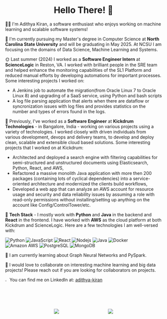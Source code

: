 <h1 align='center'> Hello There! 👋</h1>

👨‍💻 I'm Adithya Kiran, a software enthusiast who enjoys working on machine learning and scalable software systems!

📖 I'm currently pursuing my Master's degree in Computer Science at **North Carolina State University** and will be graduating in May 2025. At NCSU I am focusing on the domains of Data Science, Machine Learning and Systems.

🌞 Last summer (2024) I worked as a **Software Engineer Intern** at **ScienceLogic** in Reston, VA. I worked with brilliant people in the SRE team and helped enhance the monitoring capabilities of the SL1 Platform and reduced manual efforts by developing automations for important processes. Some interesting projects I worked on:
- A Jenkins job to automate the migration(from Oracle Linux 7 to Oracle Linux 8) and upgrading of a SaaS service, using Python and bash scripts
- A log file parsing application that alerts when there are dataflow or syncronization issues with log files and provides statistics on the number and types of errors found in the logs.

🏢 Previously, I've worked as a **Software Engineer** at **Kickdrum Technologies** - in Bangalore, India - working on various projects using a variety of technologies. I worked closely with driven individuals from various development, devops and delivery teams, to develop and deploy clean, scalable and extensible cloud based solutions. Some interesting projects that I worked on at Kickdrum:
- Architected and deployed a search engine with filtering capabilities for semi-structured and unstructured documents using Elasticsearch, Python, React, and AWS,
- Refactored a massive monolith Java application with more then 200 packages (containing lots of cyclical dependencies) into a service-oriented architecture and modernized the clients build workflows,
- Developed a web app that can analyze an AWS account for resource usage and security and data reliability issues by assuming a role with read-only permissions without installing/setting up anything on the account like Config/ControlTower/etc.

🔧 **Tech Stack** - I mostly work with **Python** and **Java** in the backend and **React** in the frontend. I have worked with **AWS** as the cloud platform at both Kickdrum and ScienceLogic. Here are a few technologies I am well-versed with: 

![Python](https://img.shields.io/badge/Python-3776AB?logo=python&logoColor=white)
![JavaScript](https://img.shields.io/badge/JavaScript-F7DF1E?logo=javascript&logoColor=black)
![React](https://img.shields.io/badge/React-20232A?logo=react&logoColor=61DAFB)
![Nodejs](https://img.shields.io/badge/Node.js-43853D?logo=node.js&logoColor=white)
![Java](https://img.shields.io/badge/Java-ED8B00?logo=openjdk&logoColor=white)
![Docker](https://img.shields.io/badge/-Docker-2496ED?logo=docker&logoColor=white)
![Amazon AWS](https://img.shields.io/badge/Amazon_AWS-232F3E?logo=amazon-aws&logoColor=white)
![PostgreSQL](https://img.shields.io/badge/PostgreSQL-316192?logo=postgresql&logoColor=white)
![MongoDB](https://img.shields.io/badge/-MongoDB-13aa52?logo=mongodb&logoColor=white)

🌱 I am currently learning about Graph Neural Networks and PySpark.

🌟 I would love to collaborate on interesting machine learning and big data projects! Please reach out if you are looking for collaborators on projects.

<img src="https://img.icons8.com/color/48/000000/linkedin.png" width="2%"/> You can find me on LinkedIn at: [adithya-kiran](https://www.linkedin.com/in/adithya-kiran)


<div style="display: flex; flex-direction: row; justify-content: space-evenly; align-items:center">
 <img class="img" src="https://github-readme-stats.vercel.app/api?username=adi-kiran&theme=transparent&show_icons=true&hide=contribs&include_all_commits=true&rank_icon=github&custom_title=Some+Fun+Stats" />
 <img class="img" src="https://github-readme-stats.vercel.app/api/top-langs/?username=adi-kiran&size_weight=0.5&count_weight=0.5&hide_progress=true&theme=transparent" />
</div>

